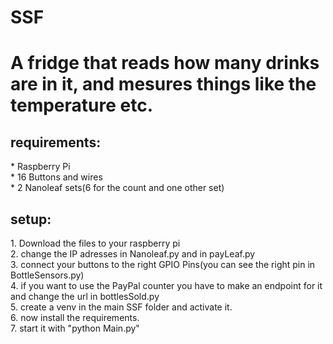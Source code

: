 # SSF
<h1>A fridge that reads how many drinks are in it, and mesures things like the temperature etc.</h1>
<h2>requirements:</h2>
* Raspberry Pi</br>
* 16 Buttons and wires</br>
* 2 Nanoleaf sets(6 for the count and one other set)</br>
<h2>setup:</h2>
1. Download the files to your raspberry pi</br>
2. change the IP adresses in <bold>Nanoleaf.py</bold> and in <bold>payLeaf.py</bold></br>
3. connect your buttons to the right GPIO Pins(you can see the right pin in <bold>BottleSensors.py</bold>)</br>
4. if you want to use the PayPal counter you have to make an endpoint for it and change the url in <bold>bottlesSold.py</bold></br>
5. create a venv in the main SSF folder and activate it.</br>
6. now install the requirements.</br>
7. start it with <bold>"python Main.py"</bold>
